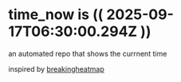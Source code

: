 # time_now is (( 2025-09-17T06:30:00.294Z ))

an automated repo that shows the currnent time

inspired by [breakingheatmap](https://github.com/breakingheatmap/breakingheatmap)